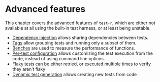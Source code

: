 # Advanced features

This chapter covers the advanced features of `test-r`, which are either not available at all using the built-in test harness,
or at least being unstable.

- [Dependency injection](./advanced_features/dependency_injection.md) allows sharing dependencies between tests.
- [Tags](./advanced_features/tags.md) allow grouping tests and running only a subset of them.
- [Benches](./advanced_features/benches.md) are used to measure the performance of functions.
- [Per-test configuration](./advanced_features/per_test_configuration.md) allows customizing the test execution from the code, instead of using command line options.
- [Flaky tests](./advanced_features/flaky_tests.md) can be either retried, or executed multiple times to verify they aren't flaky
- [Dynamic test generation](./advanced_features/dynamic_test_generation.md) allows creating new tests from code
